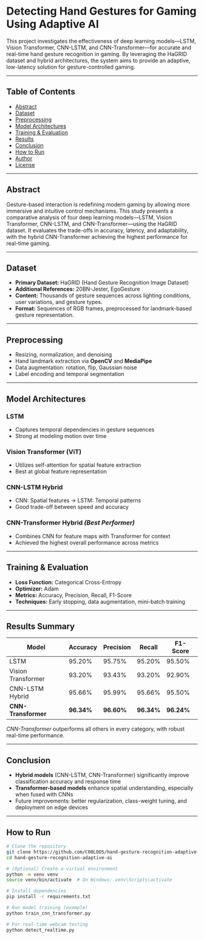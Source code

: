 # Detecting Hand Gestures for Gaming Using Adaptive AI

This project investigates the effectiveness of deep learning models—LSTM, Vision Transformer, CNN-LSTM, and CNN-Transformer—for accurate and real-time hand gesture recognition in gaming. By leveraging the HaGRID dataset and hybrid architectures, the system aims to provide an adaptive, low-latency solution for gesture-controlled gaming.

---

## Table of Contents
- [Abstract](#abstract)
- [Dataset](#dataset)
- [Preprocessing](#preprocessing)
- [Model Architectures](#model-architectures)
- [Training & Evaluation](#training--evaluation)
- [Results](#results)
- [Conclusion](#conclusion)
- [How to Run](#how-to-run)
- [Author](#author)
- [License](#license)

---

## Abstract

Gesture-based interaction is redefining modern gaming by allowing more immersive and intuitive control mechanisms. This study presents a comparative analysis of four deep learning models—LSTM, Vision Transformer, CNN-LSTM, and CNN-Transformer—using the HaGRID dataset. It evaluates the trade-offs in accuracy, latency, and adaptability, with the hybrid CNN-Transformer achieving the highest performance for real-time gaming.

---

## Dataset

- **Primary Dataset:** HaGRID (Hand Gesture Recognition Image Dataset)
- **Additional References:** 20BN-Jester, EgoGesture
- **Content:** Thousands of gesture sequences across lighting conditions, user variations, and gesture types.
- **Format:** Sequences of RGB frames, preprocessed for landmark-based gesture representation.

---

## Preprocessing

- Resizing, normalization, and denoising
- Hand landmark extraction via **OpenCV** and **MediaPipe**
- Data augmentation: rotation, flip, Gaussian noise
- Label encoding and temporal segmentation

---

## Model Architectures

### LSTM
- Captures temporal dependencies in gesture sequences
- Strong at modeling motion over time

### Vision Transformer (ViT)
- Utilizes self-attention for spatial feature extraction
- Best at global feature representation

### CNN-LSTM Hybrid
- CNN: Spatial features → LSTM: Temporal patterns
- Good trade-off between speed and accuracy

### CNN-Transformer Hybrid *(Best Performer)*
- Combines CNN for feature maps with Transformer for context
- Achieved the highest overall performance across metrics

---

## Training & Evaluation

- **Loss Function:** Categorical Cross-Entropy
- **Optimizer:** Adam
- **Metrics:** Accuracy, Precision, Recall, F1-Score
- **Techniques:** Early stopping, data augmentation, mini-batch training

---

## Results Summary

| Model              | Accuracy | Precision | Recall | F1-Score |
|--------------------|----------|-----------|--------|----------|
| LSTM               | 95.20%   | 95.75%    | 95.20% | 95.50%   |
| Vision Transformer | 93.20%   | 93.43%    | 93.20% | 92.90%   |
| CNN-LSTM Hybrid    | 95.66%   | 95.99%    | 95.66% | 95.50%   |
| **CNN-Transformer**| **96.34%**| **96.60%**| **96.34%**| **96.24%** |

*CNN-Transformer* outperforms all others in every category, with robust real-time performance.

---

## Conclusion

- **Hybrid models** (CNN-LSTM, CNN-Transformer) significantly improve classification accuracy and response time
- **Transformer-based models** enhance spatial understanding, especially when fused with CNNs
- Future improvements: better regularization, class-weight tuning, and deployment on edge devices

---

## How to Run

```bash
# Clone the repository
git clone https://github.com/C00LOO5/hand-gesture-recognition-adaptive-ai.git
cd hand-gesture-recognition-adaptive-ai

# (Optional) Create a virtual environment
python -m venv venv
source venv/bin/activate  # On Windows: venv\Scripts\activate

# Install dependencies
pip install -r requirements.txt

# Run model training (example)
python train_cnn_transformer.py

# For real-time webcam testing
python detect_realtime.py
